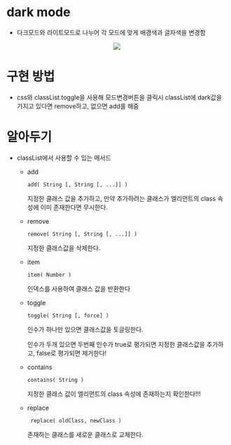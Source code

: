 # dark mode

- 다크모드와 라이트모드로 나누어 각 모드에 맞게 배경색과 글자색을 변경함

<p align="center"><img src="https://media.vlpt.us/images/dolarge/post/48eb50ee-26d6-402d-aba5-0204ac671570/ezgif.com-gif-maker%20(24).gif"/> </p>

# 구현 방법

- css와 classList.toggle을 사용해 모드변경버튼을 클릭시 classList에 dark값을 가지고 있다면 remove하고, 없으면 add를 해줌

# 알아두기

- classList에서 사용할 수 있는 메서드

  - add

    `add( String [, String [, ...]] )`

    지정한 클래스 값을 추가하고, 만약 추가하려는 클래스가 엘리먼트의 class 속성에 이미 존재한다면 무시한다.

  - remove

    `remove( String [, String [, ...]] )`

    지정한 클래스값을 삭제한다.

  - item

    `item( Number )`

    인덱스를 사용하여 클래스 값을 반환한다

  - toggle

    `toggle( String [, force] )`

    인수가 하나만 있으면 클래스값을 토글링한다.

    인수가 두개 있으면 두번째 인수가 true로 평가되면 지정한 클래스값을 추가하고, false로 평가되면 제거한다!

  - contains

    `contains( String ) `

    지정한 클래스 값이 엘리먼트의 class 속성에 존재하는지 확인한다!!!

  - replace

    ` replace( oldClass, newClass )`

    존재하는 클래스를 새로운 클래스로 교체한다.
